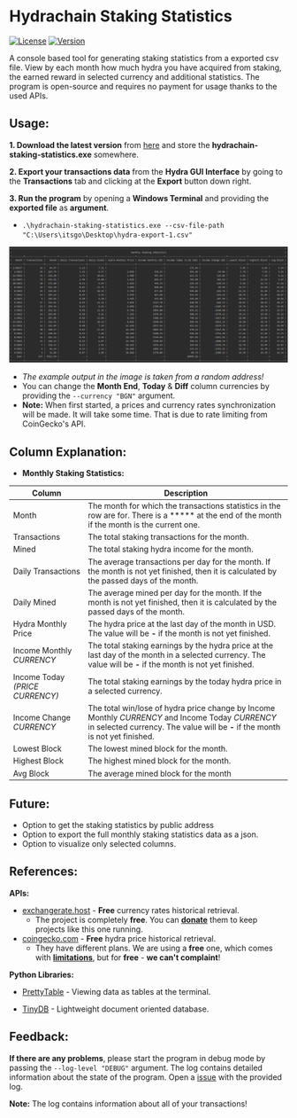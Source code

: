 # Hydrachain Staking Statistics
[![License](https://img.shields.io/badge/license-MIT-green.svg)](https://github.com/ItsGosho/hydrachain-staking-statistics/blob/main/LICENSE)
[![Version](https://img.shields.io/github/v/release/ItsGosho/Button-Enhanced?include_prereleases)](https://github.com/ItsGosho/hydrachain-staking-statistics/releases)

A console based tool for generating staking statistics from a exported csv file. View by each month how much hydra you have acquired from staking, the earned reward in selected currency and additional statistics. The program is open-source and requires no payment for usage thanks to the used APIs.



## Usage:

**1. Download the latest version** from [here](https://github.com/ItsGosho/hydrachain-staking-statistics/releases) and store the **hydrachain-staking-statistics.exe** somewhere.

**2. Export your transactions data** from the **Hydra GUI Interface** by going to the **Transactions** tab and clicking at the **Export** button down right.

**3. Run the program** by opening a **Windows Terminal** and providing the **exported file** as **argument**.

- `.\hydrachain-staking-statistics.exe --csv-file-path "C:\Users\itsgo\Desktop\hydra-export-1.csv"`

<img src=".\pics\example_output_1.png" alt="example_output_1.png" />

- *The example output in the image is taken from a random address!*
- You can change the **Month End**, **Today** & **Diff** column currencies by providing the `--currency "BGN"` argument.
- **Note:** When first started, a prices and currency rates synchronization will be made. It will take some time. That is due to rate limiting from CoinGecko's API. 



## Column Explanation:

- **Monthly Staking Statistics:**

| Column                          | Description                                                  |
| ------------------------------- | ------------------------------------------------------------ |
| Month                           | The month for which the transactions statistics in the row are for. There is a ***** at the end of the month if the month is the current one. |
| Transactions                    | The total staking transactions for the month.                |
| Mined                           | The total staking hydra income for the month.                |
| Daily Transactions              | The average transactions per day for the month. If the month is not yet finished, then it is calculated by the passed days of the month. |
| Daily Mined                     | The average mined per day for the month. If the month is not yet finished, then it is calculated by the passed days of the month. |
| Hydra Monthly Price             | The hydra price at the last day of the month in USD. The value will be **-** if the month is not yet finished. |
| Income Monthly *CURRENCY*       | The total staking earnings by the hydra price at the last day of the month in a selected currency. The value will be **-** if the month is not yet finished. |
| Income Today *(PRICE CURRENCY)* | The total staking earnings by the today hydra price in a selected currency. |
| Income Change *CURRENCY*        | The total win/lose of hydra price change by Income Monthly *CURRENCY* and Income Today *CURRENCY* in selected currency. The value will be **-** if the month is not yet finished. |
| Lowest Block                    | The lowest mined block for the month.                        |
| Highest Block                   | The highest mined block for the month.                       |
| Avg Block                       | The average mined block for the month                        |

## Future:

- Option to get the staking statistics by public address
- Option to export the full monthly staking statistics data as a json.
- Option to visualize only selected columns.



## References:

**APIs:**

- [exchangerate.host](https://exchangerate.host) - **Free** currency rates historical retrieval.
  - The project is completely **free**. You can **[donate](https://exchangerate.host/#/donate)** them to keep projects like this one running.
- [coingecko.com](https://www.coingecko.com/en/api) - **Free** hydra price historical retrieval.
  - They have different plans. We are using a **free** one, which comes with **[limitations](https://www.coingecko.com/en/api/pricing)**, but for **free** - **we can't complaint**!

**Python Libraries:**

- [PrettyTable](https://pypi.org/project/prettytable/) - Viewing data as tables at the terminal.

- [TinyDB](https://pypi.org/project/tinydb/) - Lightweight document oriented database.



## Feedback:

**If there are any problems**, please start the program in debug mode by passing the `--log-level "DEBUG"` argument. The log contains detailed information about the state of the program. Open a [issue](https://github.com/ItsGosho/hydrachain-staking-statistics/issues) with the provided log.

**Note:** The log contains information about all of your transactions!
